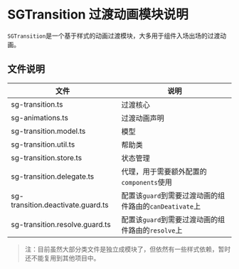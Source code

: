 # SGTransition 过渡动画模块说明

`SGTransition`是一个基于样式的动画过渡模块，大多用于组件入场出场的过渡动画。

## 文件说明

| 文件                              | 说明                                                    |
| --------------------------------- | ------------------------------------------------------- |
| sg-transition.ts                  | 过渡核心                                                |
| sg-animations.ts                  | 过渡动画声明                                            |
| sg-transition.model.ts            | 模型                                                    |
| sg-transition.util.ts             | 帮助类                                                  |
| sg-transition.store.ts            | 状态管理                                                |
| sg-transition.delegate.ts         | 代理，用于需要额外配置的`components`使用                |
| sg-transition.deactivate.guard.ts | 配置该`guard`到需要过渡动画的组件路由的`canDeativate`上 |
| sg-transition.resolve.guard.ts    | 配置该`guard`到需要过渡动画的组件路由的`resolve`上      |

> 注：目前虽然大部分类文件是独立成模块了，但依然有一些样式依赖，暂时还不能复用到其他项目中。
